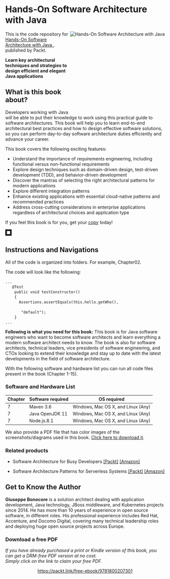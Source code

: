 # Hands-On Software Architecture with Java 

<a href="https://www.packtpub.com/product/hands-on-software-architecture-with-java/9781800207301?utm_source=github&utm_medium=repository&utm_campaign="><img src="https://static.packt-cdn.com/products/9781800207301/cover/smaller" alt="Hands-On Software Architecture with Java " height="256px" align="right"></a>

This is the code repository for [Hands-On Software Architecture with Java ](https://www.packtpub.com/product/hands-on-software-architecture-with-java/9781800207301?utm_source=github&utm_medium=repository&utm_campaign=), published by Packt.

**Learn key architectural techniques and strategies to design efficient and elegant Java applications**

## What is this book about?
Developers working with Java will be able to put their knowledge to work using this practical guide to software architectures. This book will help you to learn end-to-end architectural best practices and how to design effective software solutions, so you can perform day-to-day software architecture duties efficiently and advance your career.

This book covers the following exciting features:
* Understand the importance of requirements engineering, including functional versus non-functional requirements
* Explore design techniques such as domain-driven design, test-driven development (TDD), and behavior-driven development
* Discover the mantras of selecting the right architectural patterns for modern applications
* Explore different integration patterns
* Enhance existing applications with essential cloud-native patterns and recommended practices
* Address cross-cutting considerations in enterprise applications regardless of architectural choices and application type



If you feel this book is for you, get your [copy](https://www.amazon.com/dp/1800207301) today!

<a href="https://www.packtpub.com/?utm_source=github&utm_medium=banner&utm_campaign=GitHubBanner"><img src="https://raw.githubusercontent.com/PacktPublishing/GitHub/master/GitHub.png" 
alt="https://www.packtpub.com/" border="5" /></a>

## Instructions and Navigations
All of the code is organized into folders. For example, Chapter02.

The code will look like the following:
```
... 
   @Test 
    public void testConstructor()    
    {      
      Assertions.assertEquals(this.hello.getWho(),
	  
       "default");    
    }
...
```

**Following is what you need for this book:**
This book is for Java software engineers who want to become software architects and learn everything a modern software architect needs to know. The book is also for software architects, technical leaders, vice presidents of software engineering, and CTOs looking to extend their knowledge and stay up to date with the latest developments in the field of software architecture.

With the following software and hardware list you can run all code files present in the book (Chapter 1-15).
### Software and Hardware List
| Chapter | Software required | OS required |
| -------- | ------------------------------------ | ----------------------------------- |
| 7 | Maven 3.6 | Windows, Mac OS X, and Linux (Any) |
| 7 | Java OpenJDK 11 | Windows, Mac OS X, and Linux (Any) |
| 7 | Node.js.8.1 | Windows, Mac OS X, and Linux (Any) |

We also provide a PDF file that has color images of the screenshots/diagrams used in this book. [Click here to download it](https://static.packt-cdn.com/downloads/9781800207301_ColorImages.pdf).

### Related products
* Software Architecture for Busy Developers  [[Packt]](https://www.packtpub.com/product/software-architecture-for-busy-developers/9781801071598?utm_source=github&utm_medium=repository&utm_campaign=) [[Amazon]](https://www.amazon.com/dp/1801071594)

* Software Architecture Patterns for Serverless Systems [[Packt]](https://www.packtpub.com/product/software-architecture-patterns-for-serverless-systems/9781800207035) [[Amazon]](https://www.amazon.com/dp/1800207034)



## Get to Know the Author
**Giuseppe Bonocore**
is a solution architect dealing with application development, Java technology, JBoss middleware, and Kubernetes projects since 2014. He has more than 10 years of experience in open source software, in different roles. His professional experience includes Red Hat, Accenture, and Docomo Digital, covering many technical leadership roles and deploying huge open source projects across Europe.





### Download a free PDF

 <i>If you have already purchased a print or Kindle version of this book, you can get a DRM-free PDF version at no cost.<br>Simply click on the link to claim your free PDF.</i>
<p align="center"> <a href="https://packt.link/free-ebook/9781800207301">https://packt.link/free-ebook/9781800207301 </a> </p>
